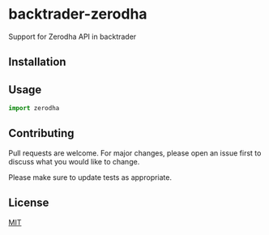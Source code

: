 # backtrader-zerodha
Support for Zerodha API in backtrader 

## Installation


## Usage

```python
import zerodha

```

## Contributing
Pull requests are welcome. For major changes, please open an issue first to discuss what you would like to change.

Please make sure to update tests as appropriate.

## License
[MIT](/LICENSE)